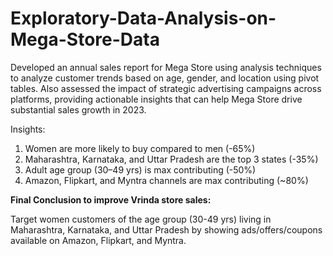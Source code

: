 # Exploratory-Data-Analysis-on-Mega-Store-Data
Developed an annual sales report for Mega Store using analysis techniques to analyze customer trends based on age, gender, and location using pivot tables. Also assessed the impact of strategic advertising campaigns across platforms, providing actionable insights that can help Mega Store drive substantial sales growth in 2023.

Insights:
1. Women are more likely to buy compared to men (-65%)
2. Maharashtra, Karnataka, and Uttar Pradesh are the top 3 states (-35%)
3. Adult age group (30–49 yrs) is max contributing (-50%)
4. Amazon, Flipkart, and Myntra channels are max contributing (~80%)

**Final Conclusion to improve Vrinda store sales:**

Target women customers of the age group (30-49 yrs) living in Maharashtra, Karnataka, and Uttar Pradesh by showing ads/offers/coupons available on Amazon, Flipkart, and Myntra.
